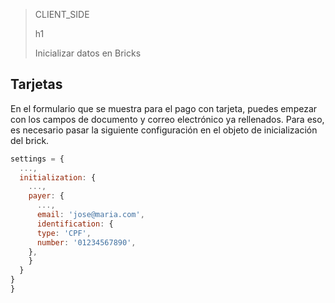 > CLIENT_SIDE
>
> h1
>
> Inicializar datos en Bricks

## Tarjetas

En el formulario que se muestra para el pago con tarjeta, puedes empezar con los campos de documento y correo electrónico ya rellenados. Para eso, es necesario pasar la siguiente configuración en el objeto de inicialización del brick.

```javascript
settings = {
  ...,
  initialization: {
    ...,
    payer: {
      ...,
      email: 'jose@maria.com',
      identification: {
	  type: 'CPF',
	  number: '01234567890',
	},
    }
  }
}
}
```